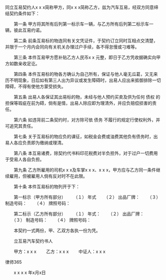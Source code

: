 
 同立互易契约人x x x简称甲方，同x x x简称乙方，兹为汽车互易，经双方同意缔结契约条件如下： 
 
 　　第一条 甲方将其所有后列第一标示车一辆，与乙方所有后列第二标示车一辆，彼此互易约诺。 
 
 　　第二条 前条互易标的物连同有关文凭证件，于契约订立同时互相点交清楚，并限于一个月内会同向有关机关办理过户手续，各不得怠慢或刁难等。 
 
 　　第三条 本件互易甲方愿补贴乙方人民币x x 元整，即日于乙方凭收据确实向甲方如数亲收足讫。 
 
 　　第四条 本件互易标的物各方确认为自己所有，保证与他人毫无瓜葛，又无来历不明现象，日后如有第三人出为异议或发生障碍时，出易人应出来抵御排除一切障碍，不得有使他方蒙受损失。 
 
 　　第五条 出易人各保证其出易标的物，未经与他人预约买卖及供为任何
债权
的担保等瑕疵在前为碍，倘有是情，出易人除应即为理清外，并应负赔偿损害的责任。 
 
 　　第六条 如违背前二条契约时，对方除可依
债务
不履行的规定行使权利外，并可追究其责任。 
 
 　　第七条 关于互易标的物应负的课征，如税金会费或油费其他负有债务时，出易人各应负责即为缴纳或理清。 
 
 　　第八条 本互易诸费，除契约代书料印花税费对半负担外，对于过户一切费用于受易人各自负担。 
 
 　　第九条 乙方所雇用的司机x x x及车掌x x x、x x x，甲方应与乙方同一条件继续雇用，但被雇用人倘有反对时不在此限。 
 
 　　第十条 本件互易标的物列开于下： 
 
 　　第一标示（甲方所有部分） 
 　　（１） 年式 
 　　（２） 出品厂牌： 
 　　（３） 制造号码： 
 　　（４） 牌照号码： 
 
 　　第二标示（乙方所有部分） 
 　　（１） 年式： 
 　　（２） 出品厂牌： 
 　　（３） 制造号码： 
 　　（４） 牌照号码： 
 
 　　本契约一式两份，甲、乙双方各执一份为凭。 
 
 　　立互易汽车契约书人 
 
 　　甲方：x x x 
 　　乙方：x x x 
 　　中证人：x x x 




 
律师365






 　　x x x x 年x月x日 


 

 
 
 
 
 
  


  
 

  


  


  
 
 
 
 

